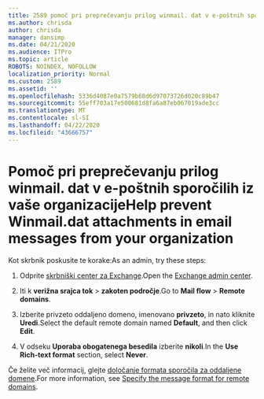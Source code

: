 ```yaml
---
title: 2589 pomoč pri preprečevanju prilog winmail. dat v e-poštnih sporočilih iz vaše organizacije
ms.author: chrisda
author: chrisda
manager: dansimp
ms.date: 04/21/2020
ms.audience: ITPro
ms.topic: article
ROBOTS: NOINDEX, NOFOLLOW
localization_priority: Normal
ms.custom: 2589
ms.assetid: ''
ms.openlocfilehash: 5336d4087e0a7579b68d6d97073726d020c89b47
ms.sourcegitcommit: 55eff703a17e500681d8fa6a87eb067019ade3cc
ms.translationtype: MT
ms.contentlocale: sl-SI
ms.lasthandoff: 04/22/2020
ms.locfileid: "43666757"
---
```

# <a name="help-prevent-winmaildat-attachments-in-email-messages-from-your-organization"></a><span data-ttu-id="87fc0-102">Pomoč pri preprečevanju prilog winmail. dat v e-poštnih sporočilih iz vaše organizacije</span><span class="sxs-lookup"><span data-stu-id="87fc0-102">Help prevent Winmail.dat attachments in email messages from your organization</span></span>

<span data-ttu-id="87fc0-103">Kot skrbnik poskusite te korake:</span><span class="sxs-lookup"><span data-stu-id="87fc0-103">As an admin, try these steps:</span></span>

1. <span data-ttu-id="87fc0-104">Odprite [skrbniški center za Exchange](https://outlook.office365.com/ecp/).</span><span class="sxs-lookup"><span data-stu-id="87fc0-104">Open the [Exchange admin center](https://outlook.office365.com/ecp/).</span></span>

2. <span data-ttu-id="87fc0-105">Iti k **verižna srajca tok** > **zakoten področje**.</span><span class="sxs-lookup"><span data-stu-id="87fc0-105">Go to **Mail flow** > **Remote domains**.</span></span>

3. <span data-ttu-id="87fc0-106">Izberite privzeto oddaljeno domeno, imenovano **privzeto**, in nato kliknite **Uredi**.</span><span class="sxs-lookup"><span data-stu-id="87fc0-106">Select the default remote domain named **Default**, and then click **Edit**.</span></span>

4. <span data-ttu-id="87fc0-107">V odseku **Uporaba obogatenega besedila** izberite **nikoli**.</span><span class="sxs-lookup"><span data-stu-id="87fc0-107">In the **Use Rich-text format** section, select **Never**.</span></span>

<span data-ttu-id="87fc0-108">Če želite več informacij, glejte [določanje formata sporočila za oddaljene domene](https://docs.microsoft.com/Exchange/mail-flow-best-practices/remote-domains/remote-domains#specifying-message-format).</span><span class="sxs-lookup"><span data-stu-id="87fc0-108">For more information, see [Specify the message format for remote domains](https://docs.microsoft.com/Exchange/mail-flow-best-practices/remote-domains/remote-domains#specifying-message-format).</span></span>
